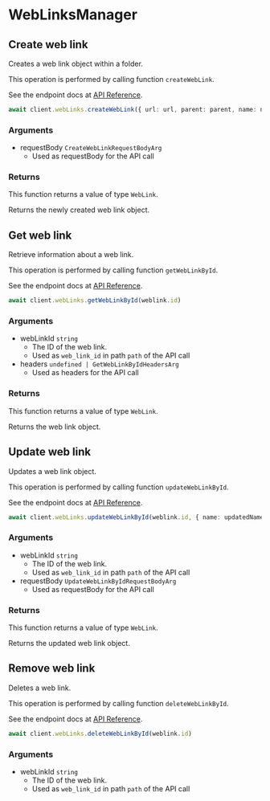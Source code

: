 # WebLinksManager

## Create web link

Creates a web link object within a folder.

This operation is performed by calling function `createWebLink`.

See the endpoint docs at
[API Reference](https://developer.box.com/reference/post-web-links/).

<!-- sample post_web_links -->
```ts
await client.webLinks.createWebLink({ url: url, parent: parent, name: name, description: description } satisfies CreateWebLinkRequestBodyArg)
```

### Arguments

- requestBody `CreateWebLinkRequestBodyArg`
  - Used as requestBody for the API call


### Returns

This function returns a value of type `WebLink`.

Returns the newly created web link object.


## Get web link

Retrieve information about a web link.

This operation is performed by calling function `getWebLinkById`.

See the endpoint docs at
[API Reference](https://developer.box.com/reference/get-web-links-id/).

<!-- sample get_web_links_id -->
```ts
await client.webLinks.getWebLinkById(weblink.id)
```

### Arguments

- webLinkId `string`
  - The ID of the web link.
  - Used as `web_link_id` in path `path` of the API call
- headers `undefined | GetWebLinkByIdHeadersArg`
  - Used as headers for the API call


### Returns

This function returns a value of type `WebLink`.

Returns the web link object.


## Update web link

Updates a web link object.

This operation is performed by calling function `updateWebLinkById`.

See the endpoint docs at
[API Reference](https://developer.box.com/reference/put-web-links-id/).

<!-- sample put_web_links_id -->
```ts
await client.webLinks.updateWebLinkById(weblink.id, { name: updatedName, sharedLink: { access: sharedAccess, password: password } satisfies UpdateWebLinkByIdRequestBodyArgSharedLinkField } satisfies UpdateWebLinkByIdRequestBodyArg)
```

### Arguments

- webLinkId `string`
  - The ID of the web link.
  - Used as `web_link_id` in path `path` of the API call
- requestBody `UpdateWebLinkByIdRequestBodyArg`
  - Used as requestBody for the API call


### Returns

This function returns a value of type `WebLink`.

Returns the updated web link object.


## Remove web link

Deletes a web link.

This operation is performed by calling function `deleteWebLinkById`.

See the endpoint docs at
[API Reference](https://developer.box.com/reference/delete-web-links-id/).

<!-- sample delete_web_links_id -->
```ts
await client.webLinks.deleteWebLinkById(weblink.id)
```

### Arguments

- webLinkId `string`
  - The ID of the web link.
  - Used as `web_link_id` in path `path` of the API call


